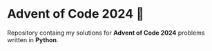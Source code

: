 # Advent of Code 2024 🎄

Repository containg my solutions for **Advent of Code 2024** problems written in **Python**. 
